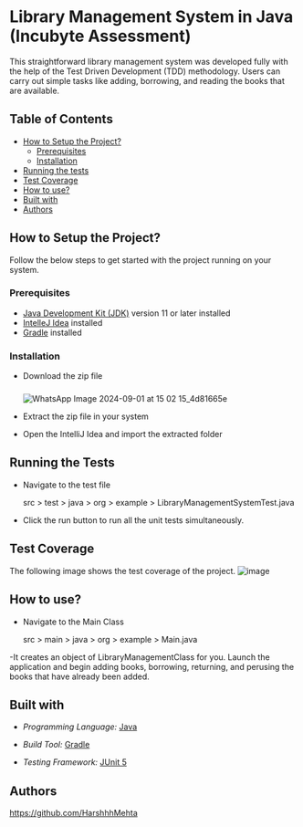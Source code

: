 # Library Management System in Java (Incubyte Assessment)

This straightforward library management system was developed fully with the help of the Test Driven Development (TDD) methodology. Users can carry out simple tasks like adding, borrowing, and reading the books that are available. 

## Table of Contents

- [How to Setup the Project?](#how-to-setup-the-project)
  - [Prerequisites](#prerequisites)
  - [Installation](#installation)
- [Running the tests](#running-the-tests)
- [Test Coverage](#test-coverage)
- [How to use?](#how-to-use)
- [Built with](#built-with)
- [Authors](#authors)

## How to Setup the Project?

Follow the below steps to get started with the project running on your system. 

### Prerequisites

- [Java Development Kit (JDK)](https://www.oracle.com/in/java/technologies/downloads/) version 11 or later installed
- [IntelleJ Idea](https://www.jetbrains.com/idea/download/?section=windows) installed
- [Gradle](https://gradle.org/install/) installed 

### Installation

- Download the zip file
  ###
  ![WhatsApp Image 2024-09-01 at 15 02 15_4d81665e](https://github.com/user-attachments/assets/34cd51ab-fc05-4c43-8f65-2897971ebeac)


- Extract the zip file in your system

- Open the IntelliJ Idea and import the extracted folder

## Running the Tests

- Navigate to the test file
  

  src > test > java > org > example > LibraryManagementSystemTest.java

  
- Click the run button to run all the unit tests simultaneously. 

## Test Coverage

The following image shows the test coverage of the project. 
![image](https://github.com/user-attachments/assets/a0b87990-ee67-414c-9142-ccf321791724)


## How to use?

- Navigate to the Main Class
  

  src > main > java > org > example > Main.java

  
-It creates an object of LibraryManagementClass for you. Launch the application and begin adding books, borrowing, returning, and perusing the books that have already been added. 


## Built with

- *Programming Language:* [Java](https://www.java.com/en/)

- *Build Tool:* [Gradle](https://gradle.org/)

- *Testing Framework:* [JUnit 5](https://junit.org/junit5/)

## Authors

https://github.com/HarshhhMehta
